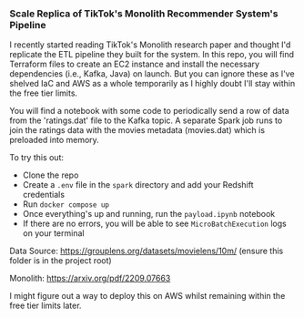 ### Scale Replica of TikTok's Monolith Recommender System's Pipeline

I recently started reading TikTok's Monolith research paper and thought I'd replicate the ETL pipeline they built for the system. In this repo, you will find Terraform files to create an EC2 instance
and install the necessary dependencies (i.e., Kafka, Java) on launch. But you can ignore these as I've shelved IaC and AWS as a whole temporarily as I highly doubt I'll stay within the free tier limits.

You will find a notebook with some code to periodically send a row of data from the 'ratings.dat' file to the Kafka
topic. A separate Spark job runs to join the ratings data with the movies metadata (movies.dat) which is preloaded into memory.

To try this out:
* Clone the repo
* Create a `.env` file in the `spark` directory and add your Redshift credentials
* Run `docker compose up`
* Once everything's up and running, run the `payload.ipynb` notebook
* If there are no errors, you will be able to see `MicroBatchExecution` logs on your terminal

Data Source:
https://grouplens.org/datasets/movielens/10m/ (ensure this folder is in the project root)

Monolith:
https://arxiv.org/pdf/2209.07663

I might figure out a way to deploy this on AWS whilst remaining within the free tier limits later.